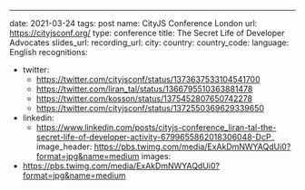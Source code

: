 ---
date: 2021-03-24
tags: post
name: CityJS Conference London
url: https://cityjsconf.org/
type: conference
title: The Secret Life of Developer Advocates
slides_url: 
recording_url: 
city: 
country: 
country_code: 
language: English
recognitions:
  - twitter:
    - https://twitter.com/cityjsconf/status/1373637533104541700
    - https://twitter.com/liran_tal/status/1366795510363881478
    - https://twitter.com/kosson/status/1375452807650742278
    - https://twitter.com/cityjsconf/status/1372550369629339650
  - linkedin:
    - https://www.linkedin.com/posts/cityjs-conference_liran-tal-the-secret-life-of-developer-activity-6799655862018306048-DcP_
image_header: https://pbs.twimg.com/media/ExAkDmNWYAQdUi0?format=jpg&name=medium
images:
  - https://pbs.twimg.com/media/ExAkDmNWYAQdUi0?format=jpg&name=medium
